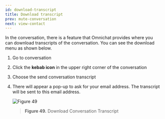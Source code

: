 ```yaml
---
id: download-transcript
title: Download transcript
prev: mute-conversation
next: view-contact
---
```


In the conversation, there is a feature that Omnichat provides where you can download transcripts of the conversation. You can see the download menu as shown below.

1. Go to conversation
2. Click the **kebab icon** in the upper right corner of the conversation
3. Choose the send conversation transcript
4. There will appear a pop-up to ask for your email address. The transcript will be sent to this email address.

    ![Figure 49](/assets/images/products/kata-omnichat/image49.png)

    > **Figure 49.** Download Conversation Transcript
